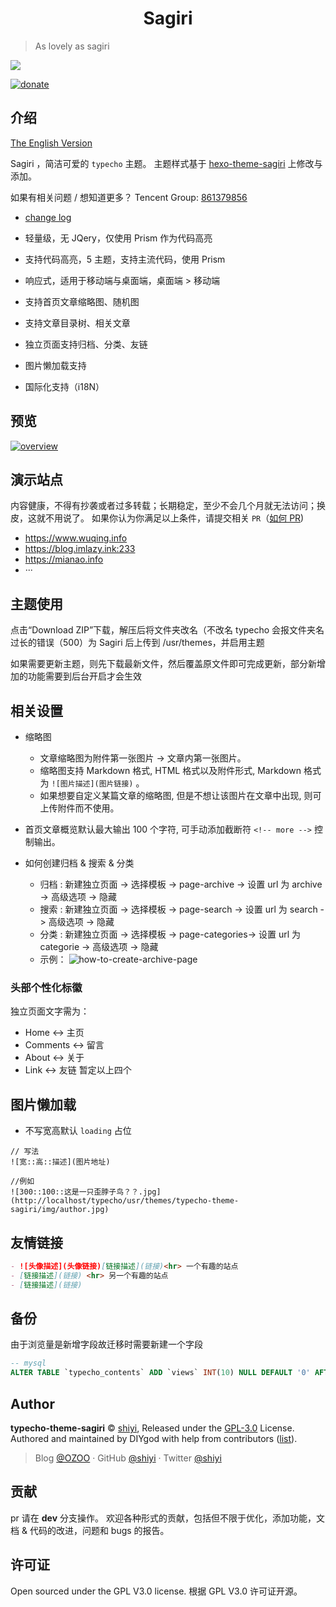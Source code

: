 <h1 align="center">Sagiri</h1>

> As lovely as sagiri

[![](https://img.shields.io/badge/license-GPL%203-blue.svg?style=flat-square)](https://github.com/shiyiya/typecho-theme-sagiri/blob/master/LICENSE)

[![donate](https://img.shields.io/badge/$-donate-ff69b4.svg?style=flat-square)](https://github.com/shiyiya/typecho-theme-sagiri#donate)

## 介绍

[The English Version](./doc/README-EN.md)

Sagiri ，简洁可爱的 `typecho` 主题。
主题样式基于 [hexo-theme-sagiri](https://github.com/DIYgod/hexo-theme-sagiri) 上修改与添加。

如果有相关问题 / 想知道更多？
Tencent Group: [861379856](https://jq.qq.com/?_wv=1027&k=5kACJ6v)

- [change log](./doc/changelog.md)

- 轻量级，无 JQery，仅使用 Prism 作为代码高亮
- 支持代码高亮，5 主题，支持主流代码，使用 Prism
- 响应式，适用于移动端与桌面端，桌面端 > 移动端
- 支持首页文章缩略图、随机图
- 支持文章目录树、相关文章
- 独立页面支持归档、分类、友链
- 图片懒加载支持
- 国际化支持（i18N）

## 预览

[![overview](./doc/shot.png)](http://runtua.cn)

## 演示站点

内容健康，不得有抄袭或者过多转载；长期稳定，至少不会几个月就无法访问；换皮，这就不用说了。
如果你认为你满足以上条件，请提交相关 `PR`（[如何 PR](#贡献))

- https://www.wuqing.info
- https://blog.imlazy.ink:233
- https://mianao.info
- ···

## 主题使用

点击“Download ZIP”下载，解压后将文件夹改名（不改名 typecho 会报文件夹名过长的错误（500）为 Sagiri 后上传到 /usr/themes，并启用主题

如果需要更新主题，则先下载最新文件，然后覆盖原文件即可完成更新，部分新增加的功能需要到后台开启才会生效

## 相关设置

- 缩略图

  - 文章缩略图为附件第一张图片 -> 文章内第一张图片。
  - 缩略图支持 Markdown 格式, HTML 格式以及附件形式, Markdown 格式为 `![图片描述](图片链接)` 。
  - 如果想要自定义某篇文章的缩略图, 但是不想让该图片在文章中出现, 则可上传附件而不使用。

- 首页文章概览默认最大输出 100 个字符, 可手动添加截断符 `<!-- more -->` 控制输出。

- 如何创建归档 & 搜索 & 分类
  - 归档 :
    新建独立页面 -> 选择模板 -> page-archive -> 设置 url 为 archive -> 高级选项 -> 隐藏
  - 搜索 :
    新建独立页面 -> 选择模板 -> page-search -> 设置 url 为 search -> 高级选项 -> 隐藏
  - 分类 :
    新建独立页面 -> 选择模板 -> page-categories-> 设置 url 为 categorie -> 高级选项 -> 隐藏
  - 示例：
    ![how-to-create-archive-page](http://runtua.cn/usr/uploads/2018/10/3336908615.png)

### 头部个性化标徽

独立页面文字需为：

- Home <-> 主页
- Comments <-> 留言
- About <-> 关于
- Link <-> 友链
  暂定以上四个

## 图片懒加载

- 不写宽高默认 `loading` 占位

```
// 写法
![宽::高::描述](图片地址)

//例如
![300::100::这是一只歪脖子鸟？？.jpg](http://localhost/typecho/usr/themes/typecho-theme-sagiri/img/author.jpg)
```

## 友情链接

```markdown
- ![头像描述](头像链接)[链接描述](链接)<hr> 一个有趣的站点
- [链接描述](链接) <hr> 另一个有趣的站点
- [链接描述](链接)
```

## 备份

由于浏览量是新增字段故迁移时需要新建一个字段

```sql
-- mysql
ALTER TABLE `typecho_contents` ADD `views` INT(10) NULL DEFAULT '0' AFTER `parent`;
```

## Author

**typecho-theme-sagiri** © [shiyi](https://github.com/shiyiya), Released under the [GPL-3.0](./LICENSE) License.<br>
Authored and maintained by DIYgod with help from contributors ([list](https://github.com/shiyiya/typecho-theme-sagiri/contributors)).

> Blog [@OZOO](http://www.runtua.cn) · GitHub [@shiyi](https://github.com/shiyiya) · Twitter [@shiyi](https://twitter.com/)

## 贡献

pr 请在 **dev** 分支操作。
欢迎各种形式的贡献，包括但不限于优化，添加功能，文档 & 代码的改进，问题和 bugs 的报告。

## 许可证

Open sourced under the GPL V3.0 license.
根据 GPL V3.0 许可证开源。
